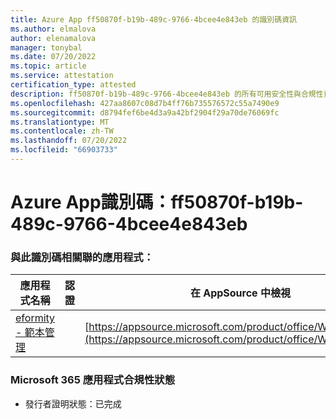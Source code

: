 ```yaml
---
title: Azure App ff50870f-b19b-489c-9766-4bcee4e843eb 的識別碼資訊
ms.author: elmalova
author: elenamalova
manager: tonybal
ms.date: 07/20/2022
ms.topic: article
ms.service: attestation
certification_type: attested
description: ff50870f-b19b-489c-9766-4bcee4e843eb 的所有可用安全性與合規性資訊。
ms.openlocfilehash: 427aa8607c08d7b4ff76b735576572c55a7490e9
ms.sourcegitcommit: d8794fef6be4d3a9a42bf2904f29a70de76069fc
ms.translationtype: MT
ms.contentlocale: zh-TW
ms.lasthandoff: 07/20/2022
ms.locfileid: "66903733"
---
```

# <a name="azure-app-id-ff50870f-b19b-489c-9766-4bcee4e843eb"></a>Azure App識別碼：ff50870f-b19b-489c-9766-4bcee4e843eb


### <a name="apps-associated-with-this-id"></a>與此識別碼相關聯的應用程式：
| **應用程式名稱** | **認證** | **在 AppSource 中檢視** |
|--------------|---------------|-----------------------|
| [eformity - 範本管理](../forward/WA200003519.md) |  | [https://appsource.microsoft.com/product/office/WA200003519](https://appsource.microsoft.com/product/office/WA200003519) |

### <a name="microsoft-365-app-compliance-status"></a>Microsoft 365 應用程式合規性狀態
- 發行者證明狀態：已完成
